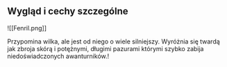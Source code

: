 
## Wygląd i cechy szczególne

![[Fenril.png]]

Przypomina wilka, ale jest od niego o wiele silniejszy. Wyróżnia się twardą jak zbroja skórą i potężnymi, długimi pazurami którymi szybko zabija niedoświadczonych awanturników.!